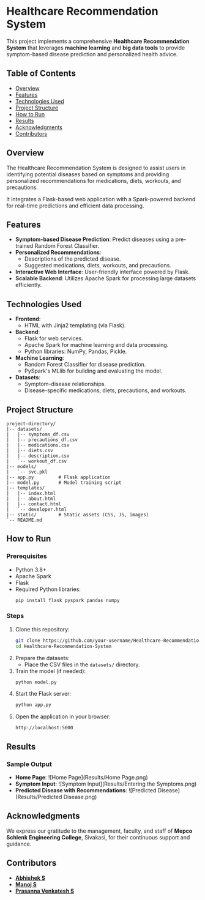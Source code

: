 # Healthcare Recommendation System

This project implements a comprehensive **Healthcare Recommendation System** that leverages **machine learning** and **big data tools** to provide symptom-based disease prediction and personalized health advice. 

## Table of Contents
- [Overview](#overview)
- [Features](#features)
- [Technologies Used](#technologies-used)
- [Project Structure](#project-structure)
- [How to Run](#how-to-run)
- [Results](#results)
- [Acknowledgments](#acknowledgments)
- [Contributors](#contributors)

## Overview
The Healthcare Recommendation System is designed to assist users in identifying potential diseases based on symptoms and providing personalized recommendations for medications, diets, workouts, and precautions. 

It integrates a Flask-based web application with a Spark-powered backend for real-time predictions and efficient data processing. 

## Features
- **Symptom-based Disease Prediction**: Predict diseases using a pre-trained Random Forest Classifier.
- **Personalized Recommendations**:
  - Descriptions of the predicted disease.
  - Suggested medications, diets, workouts, and precautions.
- **Interactive Web Interface**: User-friendly interface powered by Flask.
- **Scalable Backend**: Utilizes Apache Spark for processing large datasets efficiently.

## Technologies Used
- **Frontend**:
  - HTML with Jinja2 templating (via Flask).
- **Backend**:
  - Flask for web services.
  - Apache Spark for machine learning and data processing.
  - Python libraries: NumPy, Pandas, Pickle.
- **Machine Learning**:
  - Random Forest Classifier for disease prediction.
  - PySpark's MLlib for building and evaluating the model.
- **Datasets**:
  - Symptom-disease relationships.
  - Disease-specific medications, diets, precautions, and workouts.

## Project Structure
```
project-directory/
|-- datasets/
|   |-- symptoms_df.csv
|   |-- precautions_df.csv
|   |-- medications.csv
|   |-- diets.csv
|   |-- description.csv
|   `-- workout_df.csv
|-- models/
|   `-- svc.pkl
|-- app.py         # Flask application
|-- model.py       # Model training script
|-- templates/
|   |-- index.html
|   |-- about.html
|   |-- contact.html
|   `-- developer.html
|-- static/        # Static assets (CSS, JS, images)
`-- README.md
```

## How to Run
### Prerequisites
- Python 3.8+
- Apache Spark
- Flask
- Required Python libraries:
  ```bash
  pip install flask pyspark pandas numpy
  ```

### Steps
1. Clone this repository:
   ```bash
   git clone https://github.com/your-username/Healthcare-Recommendation-System.git
   cd Healthcare-Recommendation-System
   ```
2. Prepare the datasets:
   - Place the CSV files in the `datasets/` directory.
3. Train the model (if needed):
   ```bash
   python model.py
   ```
4. Start the Flask server:
   ```bash
   python app.py
   ```
5. Open the application in your browser:
   ```
   http://localhost:5000
   ```

## Results
### Sample Output
- **Home Page**:
  ![Home Page](Results/Home Page.png)
- **Symptom Input**:
  ![Symptom Input](Results/Entering the Symptoms.png)
- **Predicted Disease with Recommendations**:
  ![Predicted Disease](Results/Predicted Disease.png)

## Acknowledgments
We express our gratitude to the management, faculty, and staff of **Mepco Schlenk Engineering College**, Sivakasi, for their continuous support and guidance.

## Contributors
- **[Abhishek S](https://github.com/Abishek9342)**
- **[Manoj S](https://github.com/Jonam-2004)**
- **[Prasanna Venkatesh S](https://github.com/anna123venkat)**
